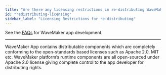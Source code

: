 ```yaml
---
title: "Are there any licensing restrictions in re-distributing WaveMaker apps?"
id: "redistributing-licensing"
sidebar_label: "Licensing Restrictions for re-distributing"
---
```

See the [FAQs](index.md) for WaveMaker app development.      

---

WaveMaker App contains distributable components which are completely conforming to the open-standards based licenses such as Apache 2.0, MIT etc. WaveMaker platform’s runtime components are all open-sourced under Apache 2.0 license giving complete control to the app developer for distributing rights.   

